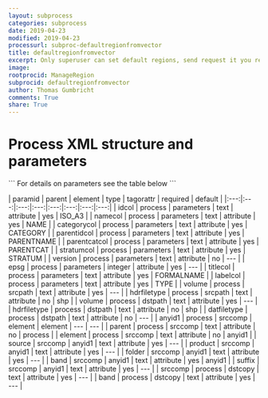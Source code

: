 ```yaml
---
layout: subprocess
categories: subprocess
date: 2019-04-23
modified: 2019-04-23
processurl: subproc-defaultregionfromvector
title: defaultregionfromvector
excerpt: Only superuser can set default regions, send request it you really need a new default region category
image: 
rootprocid: ManageRegion
subprocid: defaultregionfromvector
author: Thomas Gumbricht
comments: True
share: True
---
```


<h1 class='foot-description'>Process XML structure and parameters</h1>
```
For details on parameters see the table below
<?xml version="1.0" ?>
<process>
  <!--Generated from python-->
  <userproj plotid="yourplotid" projectid="yourprojectid" siteid="yoursiteid" system="systemid" tractid="yourtractid" userid="youruserid"/>
  <period endday="DD" endmonth="MM" endyear="YYYY" seasonendday="DD" seasonendmonth="MM" seasonstartday="DD" seasonstartmonth="MM" startday="DD" startmonth="MM" startyear="YYYY" timestep="timestep"/>
  <parameters categorycol="txtstring" epsg="xyz" idcol="txtstring" labelcol="txtstring" namecol="txtstring" parentcatcol="txtstring" parentidcol="txtstring" stratumcol="txtstring" titlecol="txtstring" version="txtstring"/>
  <srcpath hdrfiletype="txtstring" volume="txtstring"/>
  <dstpath datfiletype="txtstring" hdrfiletype="txtstring" volume="txtstring"/>
  <srccomp element="txtstring" parent="txtstring">
    <anyid1 band="txtstring" folder="txtstring" product="txtstring" source="txtstring" suffix="txtstring"/>
  </srccomp>
  <dstcopy band="txtstring" srccomp="txtstring"/>
</process>
```

| paramid | parent | element | type | tagorattr | required | default |
|:---:|:---:|:---:|:---:|:---:|:---:|:---:|:---:|
| idcol | process | parameters | text | attribute | yes | ISO_A3 |
| namecol | process | parameters | text | attribute | yes | NAME |
| categorycol | process | parameters | text | attribute | yes | CATEGORY |
| parentidcol | process | parameters | text | attribute | yes | PARENTNAME |
| parentcatcol | process | parameters | text | attribute | yes | PARENTCAT |
| stratumcol | process | parameters | text | attribute | yes | STRATUM |
| version | process | parameters | text | attribute | no | --- |
| epsg | process | parameters | integer | attribute | yes | --- |
| titlecol | process | parameters | text | attribute | yes | FORMALNAME |
| labelcol | process | parameters | text | attribute | yes | TYPE |
| volume | process | srcpath | text | attribute | yes | --- |
| hdrfiletype | process | srcpath | text | attribute | no | shp |
| volume | process | dstpath | text | attribute | yes | --- |
| hdrfiletype | process | dstpath | text | attribute | no | shp |
| datfiletype | process | dstpath | text | attribute | no | --- |
| anyid1 | process | srccomp | element | element | --- | --- |
| parent | process | srccomp | text | attribute | no | process |
| element | process | srccomp | text | attribute | no | anyid1 |
| source | srccomp | anyid1 | text | attribute | yes | --- |
| product | srccomp | anyid1 | text | attribute | yes | --- |
| folder | srccomp | anyid1 | text | attribute | yes | --- |
| band | srccomp | anyid1 | text | attribute | yes | anyid1 |
| suffix | srccomp | anyid1 | text | attribute | yes | --- |
| srccomp | process | dstcopy | text | attribute | yes | --- |
| band | process | dstcopy | text | attribute | yes | --- |
